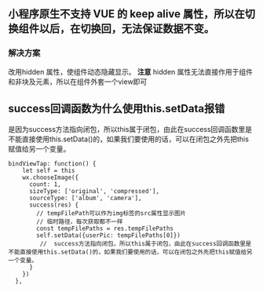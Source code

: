 ## 小程序原生不支持 VUE 的 keep alive 属性，所以在切换组件以后，在切换回，无法保证数据不变。

### 解决方案
改用hidden 属性，使组件动态隐藏显示。
**注意** hidden 属性无法直接作用于组件和非块及元素，所以在组件外套一个view即可

## success回调函数为什么使用this.setData报错
是因为success方法指向闭包，所以this属于闭包，由此在success回调函数里是不能直接使用this.setData()的，如果我们要使用的话，可以在闭包之外先把this赋值给另一个变量。
```
bindViewTap: function() {
    let self = this
    wx.chooseImage({
      count: 1,
      sizeType: ['original', 'compressed'],
      sourceType: ['album', 'camera'],
      success(res) {
        // tempFilePath可以作为img标签的src属性显示图片
        // 临时路径，每次获取都不一样
        const tempFilePaths = res.tempFilePaths
        self.setData({userPic: tempFilePaths[0]})
         //  success方法指向闭包，所以this属于闭包，由此在success回调函数里是不能直接使用this.setData()的，如果我们要使用的话，可以在闭包之外先把this赋值给另一个变量。
      }
    })
  },

```

